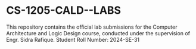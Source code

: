 # CS-1205-CALD--LABS
This repository contains the official lab submissions for the Computer Architecture and Logic Design course, conducted under the supervision of Engr. Sidra Rafique. Student Roll Number: 2024-SE-31
